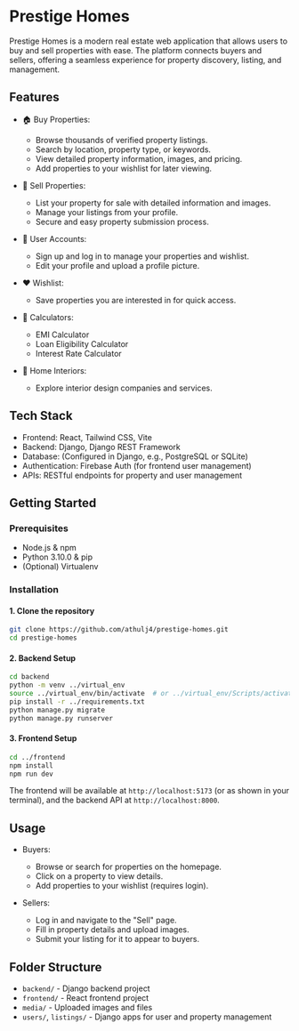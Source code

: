 # Prestige Homes

Prestige Homes is a modern real estate web application that allows users to buy and sell properties with ease. The platform connects buyers and sellers, offering a seamless experience for property discovery, listing, and management.

## Features

- 🏠 Buy Properties:  
  - Browse thousands of verified property listings.
  - Search by location, property type, or keywords.
  - View detailed property information, images, and pricing.
  - Add properties to your wishlist for later viewing.

- 🏡 Sell Properties:  
  - List your property for sale with detailed information and images.
  - Manage your listings from your profile.
  - Secure and easy property submission process.

- 👤 User Accounts:  
  - Sign up and log in to manage your properties and wishlist.
  - Edit your profile and upload a profile picture.

- ❤️ Wishlist:  
  - Save properties you are interested in for quick access.

- 🧮 Calculators:  
  - EMI Calculator
  - Loan Eligibility Calculator
  - Interest Rate Calculator

- 🏢 Home Interiors:  
  - Explore interior design companies and services.

## Tech Stack

- Frontend: React, Tailwind CSS, Vite
- Backend: Django, Django REST Framework
- Database: (Configured in Django, e.g., PostgreSQL or SQLite)
- Authentication: Firebase Auth (for frontend user management)
- APIs: RESTful endpoints for property and user management

## Getting Started

### Prerequisites

- Node.js & npm
- Python 3.10.0 & pip
- (Optional) Virtualenv

### Installation

#### 1. Clone the repository

```sh
git clone https://github.com/athulj4/prestige-homes.git
cd prestige-homes
```

#### 2. Backend Setup

```sh
cd backend
python -m venv ../virtual_env
source ../virtual_env/bin/activate  # or ../virtual_env/Scripts/activate on Windows
pip install -r ../requirements.txt
python manage.py migrate
python manage.py runserver
```

#### 3. Frontend Setup

```sh
cd ../frontend
npm install
npm run dev
```

The frontend will be available at `http://localhost:5173` (or as shown in your terminal), and the backend API at `http://localhost:8000`.

## Usage

- Buyers:  
  - Browse or search for properties on the homepage.
  - Click on a property to view details.
  - Add properties to your wishlist (requires login).

- Sellers:  
  - Log in and navigate to the "Sell" page.
  - Fill in property details and upload images.
  - Submit your listing for it to appear to buyers.

## Folder Structure

- `backend/` - Django backend project
- `frontend/` - React frontend project
- `media/` - Uploaded images and files
- `users/`, `listings/` - Django apps for user and property management


